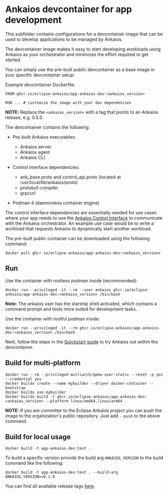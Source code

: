 # Ankaios devcontainer for app development

This subfolder contains configurations for a devcontainer image that can be used to develop applications to be managed by Ankaios.

The devcontainer image makes it easy to start developing workloads using Ankaios as your orchestrator and minimizes the effort required to get started.

You can simply use the pre-built public devcontainer as a base image in your specific devcontainer setup:

Example devcontainer Dockerfile:

```Docker
FROM ghcr.io/eclipse-ankaios/app-ankaios-dev:<ankaios_version>

RUN ... # customize the image with your dev dependencies
```

**NOTE:** Replace the `<ankaios_version>` with a tag that points to an Ankaios release, e.g. 0.5.0.

The devcontainer contains the following:

- Pre-built Ankaios executables:
    - Ankaios server
    - Ankaios agent
    - Ankaios CLI

- Control interface dependencies:
    - ank_base.proto and control_api.proto (located at /usr/local/lib/ankaios/proto)
    - protobuf-compiler
    - grpcurl

- Podman 4 (daemonless container engine)

The control interface dependencies are essentially needed for use cases where your app needs to use the [Ankaios Control Interface](https://eclipse-ankaios.github.io/ankaios/main/reference/control-interface/) to communicate with the Ankaios orchestrator. An example use case would be to write a workload that requests Ankaios to dynamically start another workload.

The pre-built public container can be downloaded using the following command:

```shell
docker pull ghcr.io/eclipse-ankaios/app-ankaios-dev:<ankaios_version>
```

## Run

Use the container with rootless podman inside (recommended):

```shell
docker run --privileged -it --rm --user ankaios ghcr.io/eclipse-ankaios/app-ankaios-dev:<ankaios_version> /bin/bash
```

**Note:** The ankaios user has the starship shell activated, which contains a command prompt and tools more suited for development tasks.

Use the container with rootful podman inside:

```shell
docker run --privileged -it --rm ghcr.io/eclipse-ankaios/app-ankaios-dev:<ankaios_version> /bin/bash
```

Next, follow the steps in the [Quickstart guide](https://eclipse-ankaios.github.io/ankaios/main/usage/quickstart/) to try Ankaios out within the devcontainer.

## Build for multi-platform

```shell
docker run --rm --privileged multiarch/qemu-user-static --reset -p yes  --credential yes
docker buildx create --name mybuilder --driver docker-container --bootstrap
docker buildx use mybuilder
docker buildx build -t ghcr.io/eclipse-ankaios/app-ankaios-dev:<ankaios_version> --platform linux/amd64,linux/arm64 .
```

**NOTE:** If you are committer to the Eclipse Ankaios project you can push the image to the organization's public repository. Just add `--push` to the above command.

## Build for local usage

```shell
docker build -t app-ankaios-dev:test .
```

To build a specific version provide the build arg `ANKAIOS_VERSION` to the build command like the following:

```shell
docker build -t app-ankaios-dev:test . --build-arg ANKAIOS_VERSION=v0.1.0
```

You can find all available release tags [here](https://github.com/eclipse-ankaios/ankaios/tags).
